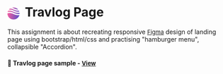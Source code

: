 # <span><img src="./images/logo-logo.png" alt=“Travlog” style="height: 1em; vertical-align: middle;"></span> Travlog Page

This assignment is about recreating responsive <a href="https://www.figma.com/community/file/1242383980771579992" style="font-size:small;">Figma</a> design of landing page using bootstrap/html/css and practising "hamburger menu", collapsible "Accordion". 

<h4>🔹 Travlog page sample - <a href="https://simonakom.github.io/travlog-landing-page/travlog.html" style="font-size:small;">View</a><h4>






